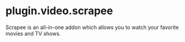 # plugin.video.scrapee
Scrapee is an all-in-one addon which allows you to watch your favorite movies and TV shows.
